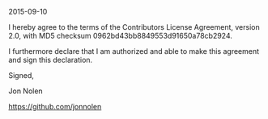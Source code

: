 2015-09-10

I hereby agree to the terms of the Contributors License Agreement, version 2.0, with MD5 checksum 0962bd43bb8849553d91650a78cb2924.

I furthermore declare that I am authorized and able to make this agreement and sign this declaration.

Signed,

Jon Nolen

https://github.com/jonnolen
